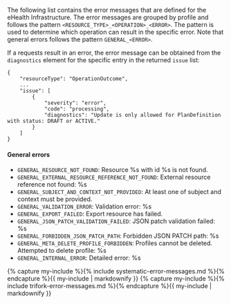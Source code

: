 The following list contains the error messages that are defined for the eHealth Infrastructure. The error messages are grouped by profile and follows the pattern `<RESOURCE_TYPE>_<OPERATION>_<ERROR>`. The pattern is used to determine which operation can result in the specific error. Note that general errors follows the pattern `GENERAL_<ERROR>`.

If a requests result in an error, the error message can be obtained from the `diagnostics` element for the specific entry in the returned `issue` list:

```
{
    "resourceType": "OperationOutcome",
    ...
    "issue": [
        {
            "severity": "error",
            "code": "processing",
            "diagnostics": "Update is only allowed for PlanDefinition with status: DRAFT or ACTIVE."
        }
    ]
}
```

#### General errors

- `GENERAL_RESOURCE_NOT_FOUND`: Resource %s with id %s is not found.
- `GENERAL_EXTERNAL_RESOURCE_REFERENCE_NOT_FOUND`: External resource reference not found: %s
- `GENERAL_SUBJECT_AND_CONTEXT_NOT_PROVIDED`: At least one of subject and context must be provided.
- `GENERAL_VALIDATION_ERROR`: Validation error: %s
- `GENERAL_EXPORT_FAILED`: Export resource has failed.
- `GENERAL_JSON_PATCH_VALIDATION_FAILED`: JSON patch validation failed: %s
- `GENERAL_FORBIDDEN_JSON_PATCH_PATH`: Forbidden JSON PATCH path: %s
- `GENERAL_META_DELETE_PROFILE_FORBIDDEN`: Profiles cannot be deleted. Attempted to delete profile: %s
- `GENERAL_INTERNAL_ERROR`: Detailed error: %s

{% capture my-include %}{% include systematic-error-messages.md %}{% endcapture %}{{ my-include | markdownify }}
{% capture my-include %}{% include trifork-error-messages.md %}{% endcapture %}{{ my-include | markdownify }}
